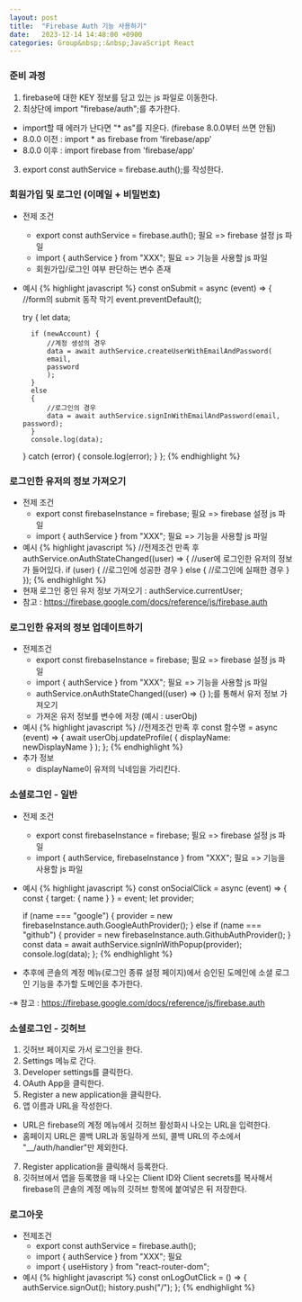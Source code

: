 ```yaml
---
layout: post
title:  "Firebase Auth 기능 사용하기"
date:   2023-12-14 14:48:00 +0900
categories: Group&nbsp;:&nbsp;JavaScript React
---
```


### 준비 과정

1. firebase에 대한 KEY 정보를 담고 있는 js 파일로 이동한다.
2. 최상단에 import "firebase/auth";를 추가한다.
  - import할 때 에러가 난다면 "* as"를 지운다. (firebase 8.0.0부터 쓰면 안됨)
  - 8.0.0 이전 : import * as firebase from 'firebase/app'
  - 8.0.0 이후 : import firebase from 'firebase/app'
3. export const authService = firebase.auth();를 작성한다.

### 회원가입 및 로그인 (이메일 + 비밀번호)


- 전제 조건
  - export const authService = firebase.auth(); 필요 => firebase 설정 js 파일
  - import { authService } from "XXX"; 필요 => 기능을 사용할 js 파일
  - 회원가입/로그인 여부 판단하는 변수 존재
- 예시
{% highlight javascript %}
const onSubmit = async (event) => {
    //form의 submit 동작 막기
    event.preventDefault();

    try
    {
        let data;

        if (newAccount) {
            //계정 생성의 경우
            data = await authService.createUserWithEmailAndPassword(
            email,
            password
            );
        }
        else
        {
            //로그인의 경우
            data = await authService.signInWithEmailAndPassword(email, password);
        }
        console.log(data);
    }
    catch (error)
    {
        console.log(error);
    }
};
{% endhighlight %}

### 로그인한 유저의 정보 가져오기

- 전제 조건
  - export const firebaseInstance = firebase; 필요 => firebase 설정 js 파일
  - import { authService } from "XXX"; 필요 => 기능을 사용할 js 파일
- 예시
{% highlight javascript %}
//전제조건 만족 후
authService.onAuthStateChanged((user) => {
    //user에 로그인한 유저의 정보가 들어있다.
    if (user) {
      //로그인에 성공한 경우
    } else {
      //로그인에 실패한 경우
    }
});
{% endhighlight %}
- 현재 로그인 중인 유저 정보 가져오기 : authService.currentUser;
- 참고 : https://firebase.google.com/docs/reference/js/firebase.auth

### 로그인한 유저의 정보 업데이트하기

- 전제조건
  - export const firebaseInstance = firebase; 필요 => firebase 설정 js 파일
  - import { authService } from "XXX"; 필요 => 기능을 사용할 js 파일
  - authService.onAuthStateChanged((user) => {} );를 통해서 유저 정보 가져오기
  - 가져온 유저 정보를 변수에 저장 (예시 : userObj)
- 예시
{% highlight javascript %}
//전제조건 만족 후
const 함수명 = async (event) => {
      await userObj.updateProfile(
        { displayName: newDisplayName }
      );
};
{% endhighlight %}
- 추가 정보
  - displayName이 유저의 닉네임을 가리킨다.

### 소셜로그인 - 일반

- 전제 조건
  - export const firebaseInstance = firebase; 필요 => firebase 설정 js 파일
  - import { authService, firebaseInstance } from "XXX"; 필요 => 기능을 사용할 js 파일
- 예시
{% highlight javascript %}
const onSocialClick = async (event) => {
    const { target: { name } } = event;
    let provider;

    if (name === "google")
    {
        provider = new firebaseInstance.auth.GoogleAuthProvider();
    }
    else if (name === "github")
    {
        provider = new firebaseInstance.auth.GithubAuthProvider();
    }
    const data = await authService.signInWithPopup(provider);
    console.log(data);
};
{% endhighlight %}

- 추후에 콘솔의 계정 메뉴(로그인 종류 설정 페이지)에서 승인된 도메인에 소셜 로그인 기능을 추가할 도메인을 추가한다.
                
-※ 참고 : https://firebase.google.com/docs/reference/js/firebase.auth

### 소셜로그인 - 깃허브
1. 깃허브 페이지로 가서 로그인을 한다.
2. Settings 메뉴로 간다.
3. Developer settings를 클릭한다.
4. OAuth App을 클릭한다.
5. Register a new application을 클릭한다.
6. 앱 이름과 URL을 작성한다.
  - URL은 firebase의 계정 메뉴에서 깃허브 활성화시 나오는 URL을 입력한다.
  - 홈페이지 URL은 콜백 URL과 동일하게 쓰되, 콜백 URL의 주소에서 "__/auth/handler"만 제외한다.
7. Register application을 클릭해서 등록한다.
8. 깃허브에서 앱을 등록했을 때 나오는 Client ID와 Client secrets를 복사해서  
firebase의 콘솔의 계정 메뉴의 깃허브 항목에 붙여넣은 뒤 저장한다.

### 로그아웃

- 전제조건
  - export const authService = firebase.auth();
  - import { authService } from "XXX"; 필요
  - import { useHistory } from "react-router-dom";
- 예시
{% highlight javascript %}
const onLogOutClick = () => {
    authService.signOut();
    history.push("/");
};
{% endhighlight %}